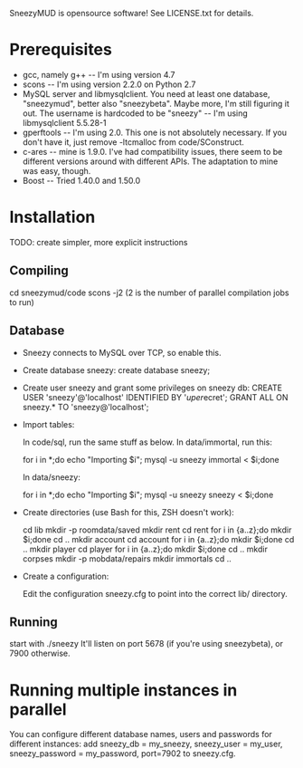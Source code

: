 SneezyMUD is opensource software! See LICENSE.txt for details.

# Prerequisites

* gcc, namely g++ -- I'm using version 4.7
* scons -- I'm using version 2.2.0 on Python 2.7
* MySQL server and libmysqlclient. You need at least one database, "sneezymud",
  better also "sneezybeta". Maybe more, I'm still figuring it out. The username
  is hardcoded to be "sneezy" -- I'm using libmysqlclient 5.5.28-1
* gperftools -- I'm using 2.0. This one is not absolutely necessary. If you
  don't have it, just remove -ltcmalloc from code/SConstruct.
* c-ares -- mine is 1.9.0. I've had compatibility issues, there seem to be
  different versions around with different APIs. The adaptation to mine was
  easy, though.
* Boost -- Tried 1.40.0 and 1.50.0

# Installation

TODO: create simpler, more explicit instructions

## Compiling

  cd sneezymud/code
  scons -j2
  (2 is the number of parallel compilation jobs to run)

## Database

* Sneezy connects to MySQL over TCP, so enable this.

* Create database sneezy: create database sneezy;

* Create user sneezy and grant some privileges on sneezy db: CREATE USER 'sneezy'@'localhost' IDENTIFIED BY '$uper$ecret'; GRANT ALL ON sneezy.* TO 'sneezy@'localhost';

* Import tables:

  In code/sql, run the same stuff as below.  In data/immortal, run this:

    for i in *;do echo "Importing $i"; mysql -u sneezy immortal < $i;done

  In data/sneezy:

    for i in *;do echo "Importing $i"; mysql -u sneezy sneezy < $i;done

* Create directories (use Bash for this, ZSH doesn't work):

  cd lib
  mkdir -p roomdata/saved
  mkdir rent
  cd rent
  for i in {a..z};do mkdir $i;done
  cd ..
  mkdir account
  cd account
  for i in {a..z};do mkdir $i;done
  cd ..
  mkdir player
  cd player
  for i in {a..z};do mkdir $i;done
  cd ..
  mkdir corpses
  mkdir -p mobdata/repairs
  mkdir immortals
  cd ..

* Create a configuration:

  Edit the configuration sneezy.cfg to point into the correct lib/ directory.

## Running

start with ./sneezy
It'll listen on port 5678 (if you're using sneezybeta), or 7900 otherwise.

# Running multiple instances in parallel

You can configure different database names, users and passwords for
different instances: add sneezy_db = my_sneezy, sneezy_user = my_user,
sneezy_password = my_password, port=7902 to sneezy.cfg.
